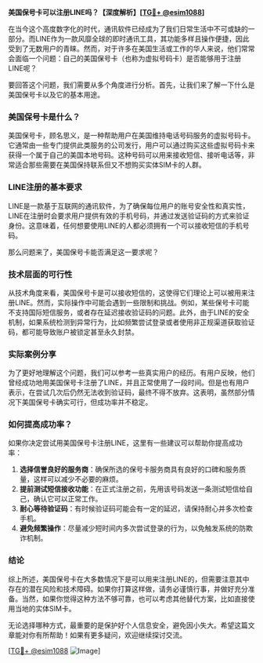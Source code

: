 **美国保号卡可以注册LINE吗？【深度解析】[[TG💪+ @esim1088](https://t.me/s/esim1088)]**

在当今这个高度数字化的时代，通讯软件已经成为了我们日常生活中不可或缺的一部分。而LINE作为一款风靡全球的即时通讯工具，其功能多样且操作便捷，因此受到了无数用户的青睐。然而，对于许多在美国生活或工作的华人来说，他们常常会面临一个问题：自己的美国保号卡（也称为虚拟号码卡）是否能够用于注册LINE呢？

要回答这个问题，我们需要从多个角度进行分析。首先，让我们来了解一下什么是美国保号卡以及它的基本用途。

### 美国保号卡是什么？

美国保号卡，顾名思义，是一种帮助用户在美国维持电话号码服务的虚拟号码卡。它通常由一些专门提供此类服务的公司发行，用户可以通过购买这些虚拟号码卡来获得一个属于自己的美国本地号码。这种号码可以用来接收短信、接听电话等，非常适合那些需要在美国保持联系但又不想购买实体SIM卡的人群。

### LINE注册的基本要求

LINE是一款基于互联网的通讯软件，为了确保每位用户的账号安全性和真实性，LINE在注册时会要求用户提供有效的手机号码，并通过发送验证码的方式来验证身份。这意味着，任何想要使用LINE的人都必须拥有一个可以接收短信的手机号码。

那么问题来了，美国保号卡能否满足这一要求呢？

### 技术层面的可行性

从技术角度来看，美国保号卡是可以接收短信的，这使得它们理论上可以被用来注册LINE。然而，实际操作中可能会遇到一些限制和挑战。例如，某些保号卡可能不支持国际短信服务，或者存在延迟接收验证码的问题。此外，由于LINE的安全机制，如果系统检测到异常行为，比如频繁尝试登录或者使用非正规渠道获取验证码，都可能导致账户被锁定甚至永久封禁。

### 实际案例分享

为了更好地理解这个问题，我们可以参考一些真实用户的经历。有用户反映，他们曾经成功地用美国保号卡注册了LINE，并且正常使用了一段时间。但是也有用户表示，在尝试几次后仍然无法收到验证码，最终不得不放弃。这表明，虽然部分情况下美国保号卡确实可行，但成功率并不稳定。

### 如何提高成功率？

如果你决定尝试用美国保号卡注册LINE，这里有一些建议可以帮助你提高成功率：

1. **选择信誉良好的服务商**：确保所选的保号卡服务商具有良好的口碑和服务质量，这样可以减少不必要的麻烦。
2. **提前测试短信接收功能**：在正式注册之前，先用该号码发送一条测试短信给自己，确认它可以正常工作。
3. **耐心等待验证码**：有时候验证码可能会有一定的延迟，请保持耐心并多次检查手机。
4. **避免频繁操作**：尽量减少短时间内多次尝试登录的行为，以免触发系统的防欺诈机制。

### 结论

综上所述，美国保号卡在大多数情况下是可以用来注册LINE的，但需要注意其中存在的潜在风险和技术障碍。如果你打算这样做，请务必谨慎行事，并做好充分准备。当然，如果你觉得这种方法不够可靠，也可以考虑其他替代方案，比如直接使用当地的实体SIM卡。

无论选择哪种方式，最重要的是保护好个人信息安全，避免因小失大。希望这篇文章能对你有所帮助！如果有更多疑问，欢迎继续探讨交流。

[[TG💪+ @esim1088](https://t.me/s/esim1088) ![Image](https://i.postimg.cc/4NQfJmqS/Snipaste-2025-05-13-00-14-12.png)]